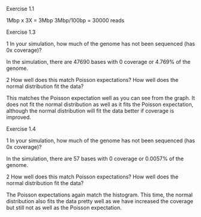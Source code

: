 Exercise 1.1

1Mbp x 3X = 3Mbp
3Mbp/100bp = 30000 reads

Exercise 1.3

1 In your simulation, how much of the genome has not been sequenced (has 0x coverage)?

In the simulation, there are 47690 bases with 0 coverage or 4.769% of the genome.

2 How well does this match Poisson expectations? How well does the normal distribution fit the data?

This matches the Poisson expectation well as you can see from the graph. It does not fit the normal distribution as well as it fits the Poisson expectation, although the normal distribution will fit the data better if coverage is improved.

Exercise 1.4

1 In your simulation, how much of the genome has not been sequenced (has 0x coverage)?

In the simulation, there are 57 bases with 0 coverage or 0.0057% of the genome.

2 How well does this match Poisson expectations? How well does the normal distribution fit the data?

The Poisson expectations again match the histogram. This time, the normal distribution also fits the data pretty well as we have increased the coverage but still not as well as the Poisson expectation.
